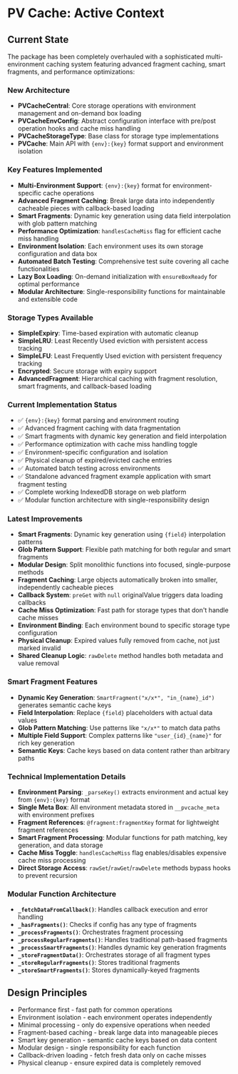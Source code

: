 # PV Cache: Active Context

## Current State
The package has been completely overhauled with a sophisticated multi-environment caching system featuring advanced fragment caching, smart fragments, and performance optimizations:

### New Architecture
- **PVCacheCentral**: Core storage operations with environment management and on-demand box loading
- **PVCacheEnvConfig**: Abstract configuration interface with pre/post operation hooks and cache miss handling
- **PVCacheStorageType**: Base class for storage type implementations
- **PVCache**: Main API with `{env}:{key}` format support and environment isolation

### Key Features Implemented
- **Multi-Environment Support**: `{env}:{key}` format for environment-specific cache operations
- **Advanced Fragment Caching**: Break large data into independently cacheable pieces with callback-based loading
- **Smart Fragments**: Dynamic key generation using data field interpolation with glob pattern matching
- **Performance Optimization**: `handlesCacheMiss` flag for efficient cache miss handling
- **Environment Isolation**: Each environment uses its own storage configuration and data box
- **Automated Batch Testing**: Comprehensive test suite covering all cache functionalities
- **Lazy Box Loading**: On-demand initialization with `ensureBoxReady` for optimal performance
- **Modular Architecture**: Single-responsibility functions for maintainable and extensible code

### Storage Types Available
- **SimpleExpiry**: Time-based expiration with automatic cleanup
- **SimpleLRU**: Least Recently Used eviction with persistent access tracking  
- **SimpleLFU**: Least Frequently Used eviction with persistent frequency tracking
- **Encrypted**: Secure storage with expiry support
- **AdvancedFragment**: Hierarchical caching with fragment resolution, smart fragments, and callback-based loading

### Current Implementation Status
- ✅ `{env}:{key}` format parsing and environment routing
- ✅ Advanced fragment caching with data fragmentation
- ✅ Smart fragments with dynamic key generation and field interpolation
- ✅ Performance optimization with cache miss handling toggle
- ✅ Environment-specific configuration and isolation
- ✅ Physical cleanup of expired/evicted cache entries
- ✅ Automated batch testing across environments
- ✅ Standalone advanced fragment example application with smart fragment testing
- ✅ Complete working IndexedDB storage on web platform
- ✅ Modular function architecture with single-responsibility design

### Latest Improvements
- **Smart Fragments**: Dynamic key generation using `{field}` interpolation patterns
- **Glob Pattern Support**: Flexible path matching for both regular and smart fragments
- **Modular Design**: Split monolithic functions into focused, single-purpose methods
- **Fragment Caching**: Large objects automatically broken into smaller, independently cacheable pieces
- **Callback System**: `preGet` with `null` originalValue triggers data loading callbacks
- **Cache Miss Optimization**: Fast path for storage types that don't handle cache misses
- **Environment Binding**: Each environment bound to specific storage type configuration
- **Physical Cleanup**: Expired values fully removed from cache, not just marked invalid
- **Shared Cleanup Logic**: `rawDelete` method handles both metadata and value removal

### Smart Fragment Features
- **Dynamic Key Generation**: `SmartFragment("x/x*", "in_{name}_id")` generates semantic cache keys
- **Field Interpolation**: Replace `{field}` placeholders with actual data values
- **Glob Pattern Matching**: Use patterns like `"x/x*"` to match data paths
- **Multiple Field Support**: Complex patterns like `"user_{id}_{name}"` for rich key generation
- **Semantic Keys**: Cache keys based on data content rather than arbitrary paths

### Technical Implementation Details
- **Environment Parsing**: `_parseKey()` extracts environment and actual key from `{env}:{key}` format
- **Single Meta Box**: All environment metadata stored in `__pvcache_meta` with environment prefixes
- **Fragment References**: `@fragment:fragmentKey` format for lightweight fragment references
- **Smart Fragment Processing**: Modular functions for path matching, key generation, and data storage
- **Cache Miss Toggle**: `handlesCacheMiss` flag enables/disables expensive cache miss processing
- **Direct Storage Access**: `rawSet`/`rawGet`/`rawDelete` methods bypass hooks to prevent recursion

### Modular Function Architecture
- **`_fetchDataFromCallback()`**: Handles callback execution and error handling
- **`_hasFragments()`**: Checks if config has any type of fragments
- **`_processFragments()`**: Orchestrates fragment processing
- **`_processRegularFragments()`**: Handles traditional path-based fragments
- **`_processSmartFragments()`**: Handles dynamic key generation fragments
- **`_storeFragmentData()`**: Orchestrates storage of all fragment types
- **`_storeRegularFragments()`**: Stores traditional fragments
- **`_storeSmartFragments()`**: Stores dynamically-keyed fragments

## Design Principles
- Performance first - fast path for common operations
- Environment isolation - each environment operates independently
- Minimal processing - only do expensive operations when needed
- Fragment-based caching - break large data into manageable pieces
- Smart key generation - semantic cache keys based on data content
- Modular design - single responsibility for each function
- Callback-driven loading - fetch fresh data only on cache misses
- Physical cleanup - ensure expired data is completely removed
